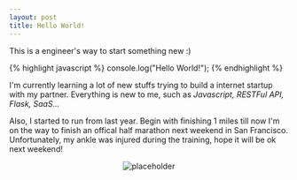 ```yaml
---
layout: post
title: Hello World! 
---
```


This is a engineer's way to start something new :)


{% highlight javascript %}
console.log("Hello World!");
{% endhighlight %}

I'm currently learning a lot of new stuffs trying to build a internet startup with my partner. Everything is new to me, such as *Javascript, RESTFul API, Flask, SaaS...*

Also, I started to run from last year. Begin with finishing 1 miles till now I'm on the way to finish an offical half marathon next weekend in San Francisco. Unfortunately, my ankle was injured during the training, hope it will be ok next weekend!

<center>
<img src="http://cdn.runrocknroll.com/wp-content/sites/8/2015/03/logo_sf.png" alt="placeholder" title="logo" />
</center>



